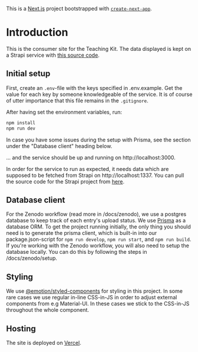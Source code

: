 This is a [Next.js](https://nextjs.org/) project bootstrapped with [`create-next-app`](https://github.com/vercel/next.js/tree/canary/packages/create-next-app).

# Introduction

This is the consumer site for the Teaching Kit. The data displayed is kept on a Strapi service with [this source code](https://github.com/Frank-Digital-Experiences/kth-teaching-kit-backend).

## Initial setup

First, create an `.env`-file with the keys specified in .env.example. Get the value for each key by someone knowledgeable of the service. It is of course of utter importance that this file remains in the `.gitignore`.

After having set the environment variables, run:

```bash
npm install
npm run dev
```

In case you have some issues during the setup with Prisma, see the section under the "Database client" heading below.

... and the service should be up and running on http://localhost:3000.

In order for the service to run as expected, it needs data which are supposed to be fetched from Strapi on http://localhost:1337. You can pull the source code for the Strapi project from [here](https://github.com/Frank-Digital-Experiences/kth-teaching-kit-backend).

## Database client

For the Zenodo workflow (read more in /docs/zenodo), we use a postgres database to keep track of each entry's upload status. We use [Prisma](https://www.prisma.io/) as a database ORM.
To get the project running initially, the only thing you should need is to generate the prisma client, which is built-in into our package.json-script for `npm run develop`, `npm run start`, and `npm run build`. If you're working with the Zenodo workflow, you will also need to setup the database locally. You can do this by following the steps in /docs/zenodo/setup.

## Styling

We use [@emotion/styled-components](https://emotion.sh/docs/styled) for styling in this project. In some rare cases we use regular in-line CSS-in-JS in order to adjust external components from e.g Material-UI. In these cases we stick to the CSS-in-JS throughout the whole component.

## Hosting

The site is deployed on [Vercel](https://vercel.com/?utm_source=teaching-kit&utm_campaign=oss).
